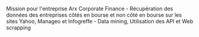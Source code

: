 Mission pour l'entreprise Arx Corporate Finance - Récupération des données des entreprises côtés en bourse et non côté en bourse sur les sites Yahoo, Manageo et Infogreffe - Data mining, Utilisation des API et Web scrapping
